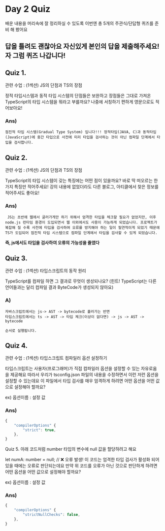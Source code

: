 # Day 2 Quiz
배운 내용을 머리속에 잘 정리하실 수 있도록
이번엔 총 5개의 주관식/단답형 퀴즈를 준비 해 봤어요

답을 틀려도 괜찮아요 자신있게 본인의 답을 제출해주세요!
자 그럼 퀴즈 나갑니다!
---

## Quiz 1.
관련 수업 : (1섹션) JS의 단점과 TS의 장점

정적 타입시스템과 동적 타입 시스템의 단점들은 보완하고 장점들은 그대로 가져온
TypeScript의 타입 시스템을 뭐라고 부를까요? 나중에 서칭하기 편하게 영문으로도 적어보아요!

### Ans)
    점진적 타입 시스템(Gradual Type System) 입니다!!! 정적타입(JAVA, C)과 동적타입(JavaScript)에 중간 타입으로 사전에 미리 타입을 검사하는 것이 아닌 컴파일 단계에서 타입을 검사합니다.

## Quiz 2.
관련 수업 : (1섹션) JS의 단점과 TS의 장점

TypeScript의 타입 시스템이 갖는 특징에는 어떤 점이 있을까요?
바로 딱 떠오르는 한가지 특징만 적어주세요!
강의 내용에 없었더라도 다른 블로그, 아티클에서 찾은 정보를 적어주셔도 좋아요!

### Ans)
     JS는 초반에 웹에서 굴러가게만 하기 위해서 엄격한 타입을 체크할 필요가 없었지만, 이후 node.js 런타임 환경이 도입되면서 웹 이외에서도 사용이 가능하게 되었습니다. 프로젝트가 복잡해 질 수록 사전에 타입을 검사하여 오류를 방지해야 하는 일이 필연적이게 되었기 때문에 TS가 도입되어 점진적 타입 시스템으로 컴파일 단계에서 타입을 검사할 수 있게 되었습니다.
**__즉, js에서도 타입을 검사하여 오류의 가능성을 줄였다__**


## Quiz 3.
관련 수업 : (1섹션) 타입스크립트의 동작 원리

TypeScript를 컴파일 하면 그 결과로 무엇이 생성되나요?
(힌트! TypeScript는 다른 언어들과는 달리 컴파일 결과 ByteCode가 생성되지 않아요)
### A)
    자바스크립트에서는 js-> AST -> bytecode로 흘러가는 반면
    타입스크립트에서는 ts -> AST -> 타입 체크(이상이 없다면) -> js -> AST -> bytecode 

    순서로 실행됩니다.

## Quiz 4.
관련 수업 : (1섹션) 타입스크립트 컴파일러 옵션 설정하기

타입스크립트는 사용자(프로그래머)가 직접 컴파일러 옵션을 설정할 수 있는 자유로움을 제공해요
따라서 우리가 tsconfig.json 파일의 내용을 수정하면서 이런 저런 옵션을 설정할 수 있는데요
이 파일에서 타입 검사를 매우 엄격하게 하려면 어떤 옵션을 어떤 값으로 설정해야 할까요?

ex) 옵션이름 : 설정 값
### Ans)
```typescript
{
    "compilerOptions" {
        "strict": true,
    },
}
```

Quiz 5.
아래 코드처럼 number 타입의 변수에 null 값을 할당하려고 해요

let numA: number = null; // ❌ 오류 발생!
이 코드는 엄격한 타입 검사가 활성화 되어 있을 때에는 오류로 판단되는데요
만약 위 코드를 오류가 아닌 것으로 판단하게 하려면 어떤 옵션을 어떤 값으로 설정해야 할까요?

ex) 옵션이름 : 설정 값

### Ans)
```typescript
{
    "compilerOptions" {
        "strictNullChecks": false,
    },
}
```
